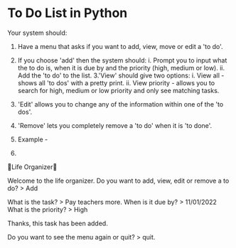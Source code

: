 # To Do List in Python

Your system should:

1. Have a menu that asks if you want to add, view, move or edit a 'to do'.

2. If you choose 'add' then the system should:
    i. Prompt you to input what the to do is, when it is due by and the priority (high, medium or low).
    ii. Add the 'to do' to the list.
3.'View' should give two options:
    i. View all - shows all 'to dos' with a pretty print.
    ii. View priority - allows you to search for high, medium or low priority and only see matching tasks.
4. 'Edit' allows you to change any of the information within one of the 'to dos'.
5. 'Remove' lets you completely remove a 'to do' when it is 'to done'.
6. Example -
7. 
🌟Life Organizer🌟

Welcome to the life organizer. Do you want to add, view, edit or remove a to do? > Add

What is the task? > Pay teachers more.
When is it due by? > 11/01/2022
What is the priority? >  High

Thanks, this task has been added.

Do you want to see the menu again or quit? > quit.
